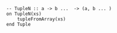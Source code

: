 ```applescript
-- TupleN :: a -> b ...  -> (a, b ... )
on TupleN(xs)
    tupleFromArray(xs)
end Tuple
```